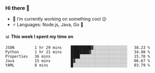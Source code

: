### Hi there 👋

<!--
**nodejh/nodejh** is a ✨ _special_ ✨ repository because its `README.md` (this file) appears on your GitHub profile.

Here are some ideas to get you started:

- 🔭 I’m currently working on ...
- 🌱 I’m currently learning ...
- 👯 I’m looking to collaborate on ...
- 🤔 I’m looking for help with ...
- 💬 Ask me about ...
- 📫 How to reach me: ...
- 😄 Pronouns: ...
- ⚡ Fun fact: ...
-->

- 🔭 I’m currently working on something cool :wink:
- ⚡ Languages: Node.js, Java, Go :thought_balloon:

📊 **This week I spent my time on**

<!--START_SECTION:waka-->
```text
JSON         1 hr 29 mins    █████████▓░░░░░░░░░░░░░░░   38.23 % 
Python       1 hr 21 mins    ████████▓░░░░░░░░░░░░░░░░   34.98 % 
Properties   36 mins         ████░░░░░░░░░░░░░░░░░░░░░   15.70 % 
Java         15 mins         █▓░░░░░░░░░░░░░░░░░░░░░░░   06.67 % 
YAML         8 mins          █░░░░░░░░░░░░░░░░░░░░░░░░   03.79 % 
```
<!--END_SECTION:waka-->


<!--
:traffic_light: **Visitors**

![visitors](https://visitor-badge.glitch.me/badge?page_id=nodejh.nodejh)
-->
